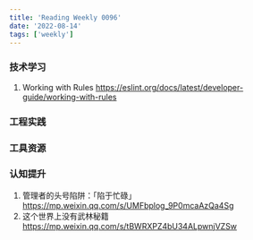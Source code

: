 ```yaml
---
title: 'Reading Weekly 0096'
date: '2022-08-14'
tags: ['weekly']
---
```


### 技术学习

1. Working with Rules https://eslint.org/docs/latest/developer-guide/working-with-rules

### 工程实践

### 工具资源

### 认知提升

1. 管理者的头号陷阱：「陷于忙碌」 https://mp.weixin.qq.com/s/UMFbplog_9P0mcaAzQa4Sg
2. 这个世界上没有武林秘籍 https://mp.weixin.qq.com/s/tBWRXPZ4bU34ALpwnjVZSw
